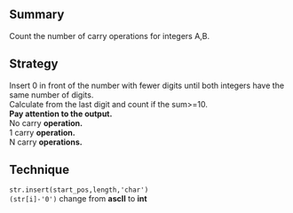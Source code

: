 ## Summary    
Count the number of carry operations for integers A,B.  

## Strategy  
Insert 0 in front of the number with fewer digits until both integers have the same number of digits.  
Calculate from the last digit and count if the sum>=10.  
**Pay attention to the output.**  
No carry **operation.**  
1 carry **operation.**  
N carry **operations.**    

## Technique  
`str.insert(start_pos,length,'char')`  
`(str[i]-'0')`  change from **ascII** to **int**  
  
